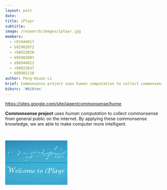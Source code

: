 ```yaml
---
layout: post
date:
title: iPlayr
subtitle:
image: /research/images/iplayr.jpg
members:
  - r01944017
  - b92902072
  - r98922020
  - b95902093
  - d96944012
  - r98922037
  - b96902110
author: Peng-Hsuan Li
brief: Commonsense project uses human computation to collect commonsense from general public on the internet. By applying these commonsense knowledge, we are able to make computer more intelligent.
bibsrc: '#bibtex'
---
```

https://sites.google.com/site/iagentcommonsense/home
<p><strong>Commonsense project</strong> uses <em>human computation</em> to collect commonsense from general public on the internet. By applying these commonsense knowledge, we are able to make computer more intelligent.</p>
<p>&nbsp;</p>
<p></p>

<img src="/research/images/iplayr.jpg" class="ui left floated image large">
